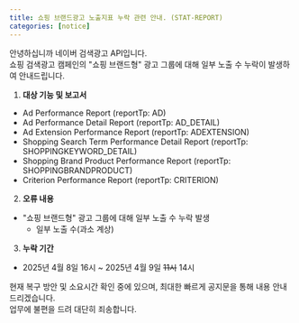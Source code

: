 ```yaml
---
title: 쇼핑 브랜드광고 노출지표 누락 관련 안내. (STAT-REPORT)
categories: [notice]
---
```


안녕하십니까 네이버 검색광고 API입니다.<br>
쇼핑 검색광고 캠페인의 "쇼핑 브랜드형" 광고 그룹에 대해 일부 노출 수 누락이 발생하여 안내드립니다. <br>

1. **대상 기능 및 보고서** <br>
- Ad Performance Report (reportTp: AD) <br>
- Ad Performance Detail Report (reportTp: AD_DETAIL) <br>
- Ad Extension Performance Report (reportTp: ADEXTENSION) <br>
- Shopping Search Term Performance Detail Report (reportTp: SHOPPINGKEYWORD_DETAIL) <br>
- Shopping Brand Product Performance Report (reportTp: SHOPPINGBRANDPRODUCT) <br>
- Criterion Performance Report (reportTp: CRITERION) <br>

2.  **오류 내용**<br>
- "쇼핑 브랜드형" 광고 그룹에 대해 일부 노출 수 누락 발생 <br>
  - 일부 노출 수(과소 계상) <br>

3. **누락 기간** <br>
- 2025년 4월 8일 16시 ~ 2025년 4월 9일 ~~11시~~ 14시 <br> 

현재 복구 방안 및 소요시간 확인 중에 있으며, 최대한 빠르게 공지문을 통해 내용 안내드리겠습니다.<br>
업무에 불편을 드려 대단히 죄송합니다.
 
